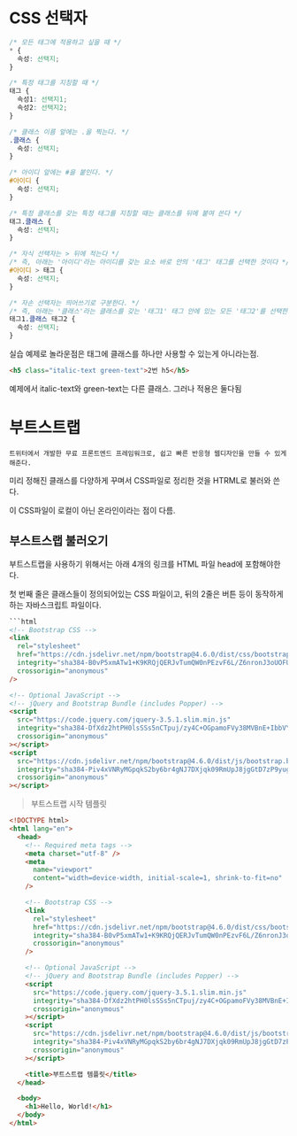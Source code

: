 # CSS 선택자

```css
/* 모든 태그에 적용하고 싶을 때 */
* {
  속성: 선택지;
}

/* 특정 태그를 지칭할 때 */
태그 {
  속성1: 선택지1;
  속성2: 선택지2;
}

/* 클래스 이름 앞에는 .을 찍는다. */
.클래스 {
  속성: 선택지;
}

/* 아이디 앞에는 #을 붙인다. */
#아이디 {
  속성: 선택지;
}

/* 특정 클래스를 갖는 특정 태그를 지칭할 때는 클래스를 뒤에 붙여 쓴다 */
태그.클래스 {
  속성: 선택지;
}

/* 자식 선택자는 > 뒤에 적는다 */
/* 즉, 아래는 '아이디'라는 아이디를 갖는 요소 바로 안의 '태그' 태그를 선택한 것이다 */
#아이디 > 태그 {
  속성: 선택지;
}

/* 자손 선택자는 띄어쓰기로 구분한다. */
/* 즉, 아래는 '클래스'라는 클래스를 갖는 '태그1' 태그 안에 있는 모든 '태그2'를 선택한 것이다 */
태그1.클래스 태그2 {
  속성: 선택지;
}
```

실습 예제로 놀라운점은 태그에 클래스를 하나만 사용할 수 있는게 아니라는점.

```html
<h5 class="italic-text green-text">2번 h5</h5>
```

예제에서 italic-text와 green-text는 다른 클래스. 그러나 적용은 둘다됨

# 부트스트랩

```
트위터에서 개발한 무료 프론트엔드 프레임워크로, 쉽고 빠른 반응형 웹디자인을 만들 수 있게해준다.
```

미리 정해진 클래스를 다양하게 꾸며서 CSS파일로 정리한 것을 HTRML로 불러와 쓴다.

이 CSS파일이 로컬이 아닌 온라인이라는 점이 다름.

## 부스트스랩 불러오기

부트스트랩을 사용하기 위해서는 아래 4개의 링크를 HTML 파일 head에 포함해야한다.

첫 번째 줄은 클래스들이 정의되어있는 CSS 파일이고, 뒤의 2줄은 버튼 등이 동작하게 하는 자바스크립트 파일이다.

````html
```html
<!-- Bootstrap CSS -->
<link
  rel="stylesheet"
  href="https://cdn.jsdelivr.net/npm/bootstrap@4.6.0/dist/css/bootstrap.min.css"
  integrity="sha384-B0vP5xmATw1+K9KRQjQERJvTumQW0nPEzvF6L/Z6nronJ3oUOFUFpCjEUQouq2+l"
  crossorigin="anonymous"
/>

<!-- Optional JavaScript -->
<!-- jQuery and Bootstrap Bundle (includes Popper) -->
<script
  src="https://code.jquery.com/jquery-3.5.1.slim.min.js"
  integrity="sha384-DfXdz2htPH0lsSSs5nCTpuj/zy4C+OGpamoFVy38MVBnE+IbbVYUew+OrCXaRkfj"
  crossorigin="anonymous"
></script>
<script
  src="https://cdn.jsdelivr.net/npm/bootstrap@4.6.0/dist/js/bootstrap.bundle.min.js"
  integrity="sha384-Piv4xVNRyMGpqkS2by6br4gNJ7DXjqk09RmUpJ8jgGtD7zP9yug3goQfGII0yAns"
  crossorigin="anonymous"
></script>
````

> 부트스트랩 시작 템플릿

```html
<!DOCTYPE html>
<html lang="en">
  <head>
    <!-- Required meta tags -->
    <meta charset="utf-8" />
    <meta
      name="viewport"
      content="width=device-width, initial-scale=1, shrink-to-fit=no"
    />

    <!-- Bootstrap CSS -->
    <link
      rel="stylesheet"
      href="https://cdn.jsdelivr.net/npm/bootstrap@4.6.0/dist/css/bootstrap.min.css"
      integrity="sha384-B0vP5xmATw1+K9KRQjQERJvTumQW0nPEzvF6L/Z6nronJ3oUOFUFpCjEUQouq2+l"
      crossorigin="anonymous"
    />

    <!-- Optional JavaScript -->
    <!-- jQuery and Bootstrap Bundle (includes Popper) -->
    <script
      src="https://code.jquery.com/jquery-3.5.1.slim.min.js"
      integrity="sha384-DfXdz2htPH0lsSSs5nCTpuj/zy4C+OGpamoFVy38MVBnE+IbbVYUew+OrCXaRkfj"
      crossorigin="anonymous"
    ></script>
    <script
      src="https://cdn.jsdelivr.net/npm/bootstrap@4.6.0/dist/js/bootstrap.bundle.min.js"
      integrity="sha384-Piv4xVNRyMGpqkS2by6br4gNJ7DXjqk09RmUpJ8jgGtD7zP9yug3goQfGII0yAns"
      crossorigin="anonymous"
    ></script>

    <title>부트스트랩 템플릿</title>
  </head>

  <body>
    <h1>Hello, World!</h1>
  </body>
</html>
```
